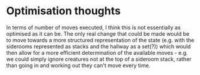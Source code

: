 # Optimisation thoughts

In terms of number of moves executed, I think this is not essentially as optimised as it can be. The only real change that could
be made would be to move towards a more structured representation of the state (e.g. with the siderooms represented as stacks
and the hallway as a set(?)) which would then allow for a more efficient determination of the available moves - e.g. we could
simply ignore creatures not at the top of a sideroom stack, rather than going in and working out they can't move every time.
